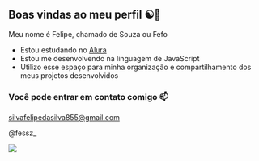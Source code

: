 ## Boas vindas ao meu perfil ☯️🤟

Meu nome é Felipe, chamado de Souza ou Fefo

- Estou estudando no [Alura](https://www.alura.com.br)
- Estou me desenvolvendo na linguagem de JavaScript
- Utilizo esse espaço para minha organização e compartilhamento dos meus projetos desenvolvidos

### Você pode entrar em contato comigo 📫

silvafelipedasilva855@gmail.com

@fessz_

![](https://media.tenor.com/b0b2wmoqvr8AAAAi/rainbow-flag-lgbt.gif)
